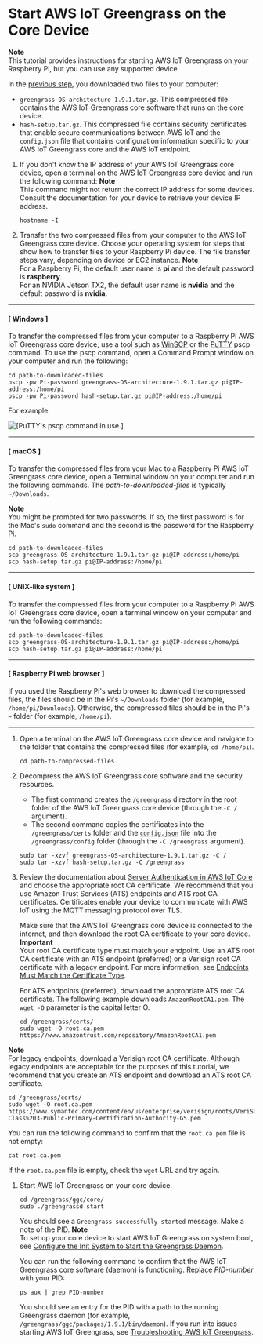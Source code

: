 # Start AWS IoT Greengrass on the Core Device<a name="gg-device-start"></a>

**Note**  
This tutorial provides instructions for starting AWS IoT Greengrass on your Raspberry Pi, but you can use any supported device\.

In the [previous step](gg-config.md#gg-core-download), you downloaded two files to your computer:
+ `greengrass-OS-architecture-1.9.1.tar.gz`\. This compressed file contains the AWS IoT Greengrass core software that runs on the core device\.
+ `hash-setup.tar.gz`\. This compressed file contains security certificates that enable secure communications between AWS IoT and the `config.json` file that contains configuration information specific to your AWS IoT Greengrass core and the AWS IoT endpoint\.

1. If you don't know the IP address of your AWS IoT Greengrass core device, open a terminal on the AWS IoT Greengrass core device and run the following command:
**Note**  
This command might not return the correct IP address for some devices\. Consult the documentation for your device to retrieve your device IP address\.

   ```
   hostname -I
   ```

1. Transfer the two compressed files from your computer to the AWS IoT Greengrass core device\. Choose your operating system for steps that show how to transfer files to your Raspberry Pi device\. The file transfer steps vary, depending on device  or EC2 instance\.
**Note**  
For a Raspberry Pi, the default user name is **pi** and the default password is **raspberry**\.  
For an NVIDIA Jetson TX2, the default user name is **nvidia** and the default password is **nvidia**\.

------
#### [ Windows ]

   To transfer the compressed files from your computer to a Raspberry Pi AWS IoT Greengrass core device, use a tool such as [WinSCP](https://winscp.net/eng/download.php) or the [PuTTY](https://www.chiark.greenend.org.uk/~sgtatham/putty/latest.html) pscp command\. To use the pscp command, open a Command Prompt window on your computer and run the following:

   ```
   cd path-to-downloaded-files
   pscp -pw Pi-password greengrass-OS-architecture-1.9.1.tar.gz pi@IP-address:/home/pi
   pscp -pw Pi-password hash-setup.tar.gz pi@IP-address:/home/pi
   ```

   For example:

![\[PuTTY's pscp command in use.\]](http://docs.aws.amazon.com/greengrass/latest/developerguide/images/gg-get-started-009.5.png)

------
#### [ macOS ]

   To transfer the compressed files from your Mac to a Raspberry Pi AWS IoT Greengrass core device, open a Terminal window on your computer and run the following commands\. The *path\-to\-downloaded\-files* is typically `~/Downloads`\.

**Note**  
You might be prompted for two passwords\. If so, the first password is for the Mac's `sudo` command and the second is the password for the Raspberry Pi\.

   ```
   cd path-to-downloaded-files
   scp greengrass-OS-architecture-1.9.1.tar.gz pi@IP-address:/home/pi
   scp hash-setup.tar.gz pi@IP-address:/home/pi
   ```

------
#### [ UNIX\-like system ]

   To transfer the compressed files from your computer to a Raspberry Pi AWS IoT Greengrass core device, open a terminal window on your computer and run the following commands:

   ```
   cd path-to-downloaded-files
   scp greengrass-OS-architecture-1.9.1.tar.gz pi@IP-address:/home/pi
   scp hash-setup.tar.gz pi@IP-address:/home/pi
   ```

------
#### [ Raspberry Pi web browser ]

   If you used the Raspberry Pi's web browser to download the compressed files, the files should be in the Pi's `~/Downloads` folder \(for example, `/home/pi/Downloads`\)\. Otherwise, the compressed files should be in the Pi's `~` folder \(for example, `/home/pi`\)\.

------

1. Open a terminal on the AWS IoT Greengrass core device and navigate to the folder that contains the compressed files \(for example, `cd /home/pi`\)\.

   ```
   cd path-to-compressed-files
   ```

1. Decompress the AWS IoT Greengrass core software and the security resources\.
   + The first command creates the `/greengrass` directory in the root folder of the AWS IoT Greengrass core device \(through the `-C /` argument\)\.
   + The second command copies the certificates into the `/greengrass/certs` folder and the [`config.json`](gg-core.md#config-json) file into the `/greengrass/config` folder \(through the `-C /greengrass` argument\)\.

   ```
   sudo tar -xzvf greengrass-OS-architecture-1.9.1.tar.gz -C /
   sudo tar -xzvf hash-setup.tar.gz -C /greengrass
   ```

1. Review the documentation about [Server Authentication in AWS IoT Core](https://docs.aws.amazon.com/iot/latest/developerguide/managing-device-certs.html#server-authentication) and choose the appropriate root CA certificate\. We recommend that you use Amazon Trust Services \(ATS\) endpoints and ATS root CA certificates\. Certificates enable your device to communicate with AWS IoT using the MQTT messaging protocol over TLS\.

   Make sure that the AWS IoT Greengrass core device is connected to the internet, and then download the root CA certificate to your core device\.
**Important**  
Your root CA certificate type must match your endpoint\. Use an ATS root CA certificate with an ATS endpoint \(preferred\) or a Verisign root CA certificate with a legacy endpoint\. For more information, see [Endpoints Must Match the Certificate Type](gg-core.md#certificate-endpoints)\.

   For ATS endpoints \(preferred\), download the appropriate ATS root CA certificate\. The following example downloads `AmazonRootCA1.pem`\. The `wget -O` parameter is the capital letter O\.

   ```
   cd /greengrass/certs/
   sudo wget -O root.ca.pem https://www.amazontrust.com/repository/AmazonRootCA1.pem
   ```
**Note**  
For legacy endpoints, download a Verisign root CA certificate\. Although legacy endpoints are acceptable for the purposes of this tutorial, we recommend that you create an ATS endpoint and download an ATS root CA certificate\.  

   ```
   cd /greengrass/certs/
   sudo wget -O root.ca.pem https://www.symantec.com/content/en/us/enterprise/verisign/roots/VeriSign-Class%203-Public-Primary-Certification-Authority-G5.pem
   ```

   You can run the following command to confirm that the `root.ca.pem` file is not empty:

   ```
   cat root.ca.pem
   ```

   If the `root.ca.pem` file is empty, check the `wget` URL and try again\.

1. Start AWS IoT Greengrass on your core device\.

   ```
   cd /greengrass/ggc/core/
   sudo ./greengrassd start
   ```

   You should see a `Greengrass successfully started` message\. Make a note of the PID\.
**Note**  
To set up your core device to start AWS IoT Greengrass on system boot, see [Configure the Init System to Start the Greengrass Daemon](gg-core.md#start-on-boot)\.

   You can run the following command to confirm that the AWS IoT Greengrass core software \(daemon\) is functioning\. Replace *PID\-number* with your PID:

   ```
   ps aux | grep PID-number
   ```

   You should see an entry for the PID with a path to the running Greengrass daemon \(for example, `/greengrass/ggc/packages/1.9.1/bin/daemon`\)\. If you run into issues starting AWS IoT Greengrass, see [Troubleshooting AWS IoT Greengrass](gg-troubleshooting.md)\.